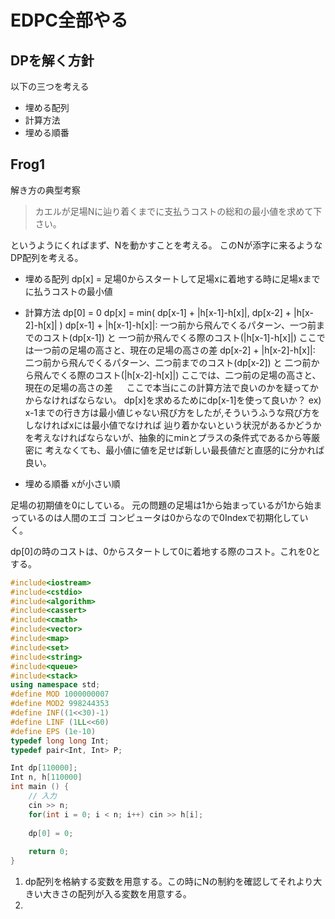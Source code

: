 # EDPC全部やる

## DPを解く方針
以下の三つを考える
- 埋める配列
- 計算方法
- 埋める順番

## Frog1
解き方の典型考察
> カエルが足場Nに辿り着くまでに支払うコストの総和の最小値を求めて下さい。

というようにくればまず、Nを動かすことを考える。
このNが添字に来るようなDP配列を考える。

- 埋める配列
  dp[x] = 足場0からスタートして足場xに着地する時に足場xまでに払うコストの最小値
- 計算方法
  dp[0] = 0
  dp[x] = min(
    dp[x-1] + |h[x-1]-h[x]|,
    dp[x-2] + |h[x-2]-h[x]|
  )
  dp[x-1] + |h[x-1]-h[x]|: 一つ前から飛んでくるパターン、一つ前までのコスト(dp[x-1]) と
  一つ前か飛んでくる際のコスト(|h[x-1]-h[x]|) ここでは一つ前の足場の高さと、現在の足場の高さの差
  dp[x-2] + |h[x-2]-h[x]|: 二つ前から飛んでくるパターン、二つ前までのコスト(dp[x-2]) と
  二つ前から飛んでくる際のコスト(|h[x-2]-h[x]|) ここでは、二つ前の足場の高さと、現在の足場の高さの差
　
    ここで本当にこの計算方法で良いのかを疑ってかからなければならない。
    dp[x]を求めるためにdp[x-1]を使って良いか？
    ex) x-1までの行き方は最小値じゃない飛び方をしたが,そういうふうな飛び方をしなければxには最小値でなければ
    辿り着かないという状況があるかどうかを考えなければならないが、抽象的にminとプラスの条件式であるから等厳密に
    考えなくても、最小値に値を足せば新しい最長値だと直感的に分かれば良い。

- 埋める順番
  xが小さい順

足場の初期値を0にしている。
元の問題の足場は1から始まっているが1から始まっているのは人間のエゴ
コンピュータは0からなので0Indexで初期化していく。

dp[0]の時のコストは、0からスタートして0に着地する際のコスト。これを0とする。

```cpp
#include<iostream>
#include<cstdio>
#include<algorithm>
#include<cassert>
#include<cmath>
#include<vector>
#include<map>
#include<set>
#include<string>
#include<queue>
#include<stack>
using namespace std;
#define MOD 1000000007
#define MOD2 998244353
#define INF((1<<30)-1)
#define LINF (1LL<<60)
#define EPS (1e-10)
typedef long long Int;
typedef pair<Int, Int> P;

Int dp[110000];
Int n, h[110000]
int main () {
    // 入力
    cin >> n;
    for(int i = 0; i < n; i++) cin >> h[i];
    
    dp[0] = 0;
    
    return 0;
}
```
1. dp配列を格納する変数を用意する。この時にNの制約を確認してそれより大きい大きさの配列が入る変数を用意する。
2. 